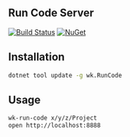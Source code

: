 ## Run Code Server

[![Build Status](https://dev.azure.com/wk-j/run-code/_apis/build/status/wk-j.run-code?branchName=master)](https://dev.azure.com/wk-j/run-code/_build/latest?definitionId=25&branchName=master)
[![NuGet](https://img.shields.io/nuget/v/wk.RunCode.svg)](https://www.nuget.org/packages/wk.RunCode)

## Installation

```bash
dotnet tool update -g wk.RunCode
```

## Usage

```bash
wk-run-code x/y/z/Project
open http://localhost:8888
```